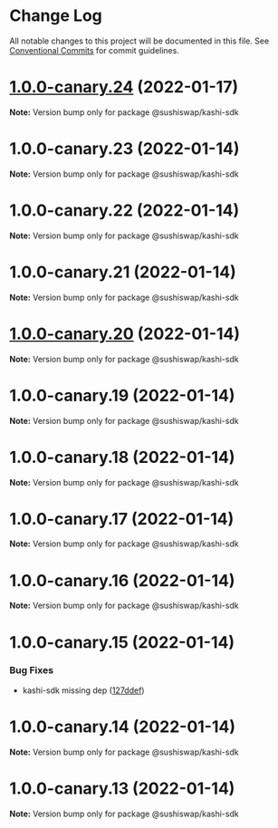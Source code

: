 # Change Log

All notable changes to this project will be documented in this file.
See [Conventional Commits](https://conventionalcommits.org) for commit guidelines.

# [1.0.0-canary.24](https://github.com/sushiswap/sdk/compare/@sushiswap/kashi-sdk@1.0.0-canary.23...@sushiswap/kashi-sdk@1.0.0-canary.24) (2022-01-17)

**Note:** Version bump only for package @sushiswap/kashi-sdk





# 1.0.0-canary.23 (2022-01-14)

**Note:** Version bump only for package @sushiswap/kashi-sdk





# 1.0.0-canary.22 (2022-01-14)

**Note:** Version bump only for package @sushiswap/kashi-sdk





# 1.0.0-canary.21 (2022-01-14)

**Note:** Version bump only for package @sushiswap/kashi-sdk





# [1.0.0-canary.20](https://github.com/sushiswap/sdk/compare/@sushiswap/kashi-sdk@1.0.0-canary.19...@sushiswap/kashi-sdk@1.0.0-canary.20) (2022-01-14)

**Note:** Version bump only for package @sushiswap/kashi-sdk





# 1.0.0-canary.19 (2022-01-14)

**Note:** Version bump only for package @sushiswap/kashi-sdk





# 1.0.0-canary.18 (2022-01-14)

**Note:** Version bump only for package @sushiswap/kashi-sdk





# 1.0.0-canary.17 (2022-01-14)

**Note:** Version bump only for package @sushiswap/kashi-sdk





# 1.0.0-canary.16 (2022-01-14)

**Note:** Version bump only for package @sushiswap/kashi-sdk





# 1.0.0-canary.15 (2022-01-14)


### Bug Fixes

* kashi-sdk missing dep ([127ddef](https://github.com/sushiswap/sdk/commit/127ddef4b196ac87d4c2fb34cd744ed39136cb38))





# 1.0.0-canary.14 (2022-01-14)

**Note:** Version bump only for package @sushiswap/kashi-sdk





# 1.0.0-canary.13 (2022-01-14)

**Note:** Version bump only for package @sushiswap/kashi-sdk
